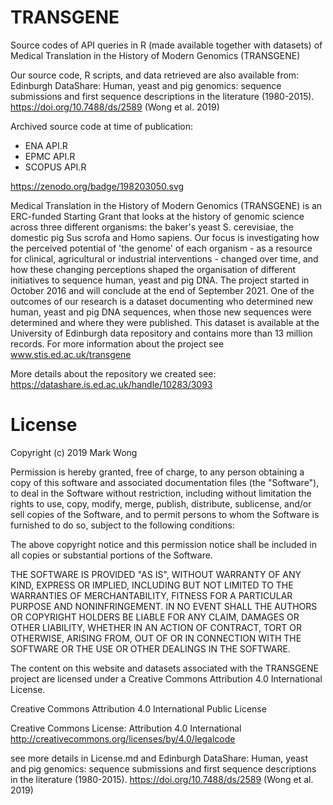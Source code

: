 # TRANSGENE
Source codes of API queries in R (made available together with datasets) of Medical Translation in the History of Modern Genomics (TRANSGENE)

Our source code, R scripts, and data retrieved are also available from: Edinburgh DataShare: Human, yeast and pig genomics: sequence submissions and first sequence descriptions in the literature (1980-2015). https://doi.org/10.7488/ds/2589  (Wong et al. 2019)

Archived source code at time of publication: 
-	ENA API.R
-	EPMC API.R
-	SCOPUS API.R

https://zenodo.org/badge/198203050.svg

Medical Translation in the History of Modern Genomics (TRANSGENE) is an ERC-funded Starting Grant that looks at the history of genomic science across three different organisms: the baker's yeast S. cerevisiae, the domestic pig Sus scrofa and Homo sapiens. Our focus is investigating how the perceived potential of 'the genome' of each organism - as a resource for clinical, agricultural or industrial interventions - changed over time, and how these changing perceptions shaped the organisation of different initiatives to sequence human, yeast and pig DNA. The project started in October 2016 and will conclude at the end of September 2021. One of the outcomes of our research is a dataset documenting who determined new human, yeast and pig DNA sequences, when those new sequences were determined and where they were published. This dataset is available at the University of Edinburgh data repository and contains more than 13 million records. For more information about the project see www.stis.ed.ac.uk/transgene 

More details about the repository we created see: https://datashare.is.ed.ac.uk/handle/10283/3093

# License

Copyright (c) 2019 Mark Wong

Permission is hereby granted, free of charge, to any person obtaining a copy
of this software and associated documentation files (the "Software"), to deal
in the Software without restriction, including without limitation the rights
to use, copy, modify, merge, publish, distribute, sublicense, and/or sell
copies of the Software, and to permit persons to whom the Software is
furnished to do so, subject to the following conditions:

The above copyright notice and this permission notice shall be included in all
copies or substantial portions of the Software.

THE SOFTWARE IS PROVIDED "AS IS", WITHOUT WARRANTY OF ANY KIND, EXPRESS OR
IMPLIED, INCLUDING BUT NOT LIMITED TO THE WARRANTIES OF MERCHANTABILITY,
FITNESS FOR A PARTICULAR PURPOSE AND NONINFRINGEMENT. IN NO EVENT SHALL THE
AUTHORS OR COPYRIGHT HOLDERS BE LIABLE FOR ANY CLAIM, DAMAGES OR OTHER
LIABILITY, WHETHER IN AN ACTION OF CONTRACT, TORT OR OTHERWISE, ARISING FROM,
OUT OF OR IN CONNECTION WITH THE SOFTWARE OR THE USE OR OTHER DEALINGS IN THE
SOFTWARE.

The content on this website and datasets associated with the TRANSGENE project are licensed under a Creative Commons Attribution 4.0 International License.

Creative Commons Attribution 4.0 International Public License

Creative Commons License: Attribution 4.0 International
http://creativecommons.org/licenses/by/4.0/legalcode

see more details in License.md and Edinburgh DataShare: Human, yeast and pig genomics: sequence submissions and first sequence descriptions in the literature (1980-2015). https://doi.org/10.7488/ds/2589  (Wong et al. 2019)

